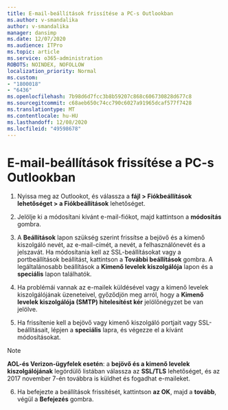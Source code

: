 ```yaml
---
title: E-mail-beállítások frissítése a PC-s Outlookban
ms.author: v-smandalika
author: v-smandalika
manager: dansimp
ms.date: 12/07/2020
ms.audience: ITPro
ms.topic: article
ms.service: o365-administration
ROBOTS: NOINDEX, NOFOLLOW
localization_priority: Normal
ms.custom:
- "1800018"
- "6436"
ms.openlocfilehash: 7b98d6d7fcc3b8b59207c868c606730828d677c8
ms.sourcegitcommit: c68aeb650c74cc790c6027a91965dcaf577f7428
ms.translationtype: MT
ms.contentlocale: hu-HU
ms.lasthandoff: 12/08/2020
ms.locfileid: "49598678"
---
```

# <a name="how-to-update-email-settings-in-outlook-for-pc"></a>E-mail-beállítások frissítése a PC-s Outlookban

1. Nyissa meg az Outlookot, és válassza a **fájl > Fiókbeállítások lehetőséget > a Fiókbeállítások** lehetőséget.

2. Jelölje ki a módosítani kívánt e-mail-fiókot, majd kattintson a **módosítás** gombra. 

3. A **Beállítások** lapon szükség szerint frissítse a bejövő és a kimenő kiszolgáló nevét, az e-mail-címét, a nevét, a felhasználónevét és a jelszavát. Ha módosítania kell az SSL-beállításokat vagy a portbeállítások beállítást, kattintson a **További beállítások** gombra. A legáltalánosabb beállítások a **Kimenő levelek kiszolgálója** lapon és a **speciális** lapon találhatók.

4. Ha problémái vannak az e-mailek küldésével vagy a kimenő levelek kiszolgálójának üzeneteivel, győződjön meg arról, hogy a **Kimenő levelek kiszolgálója (SMTP) hitelesítést kér** jelölőnégyzet be van jelölve.

5. Ha frissítenie kell a bejövő vagy kimenő kiszolgáló portjait vagy SSL-beállításait, lépjen a **speciális** lapra, és végezze el a kívánt módosításokat.

> [!NOTE]
> **AOL-és Verizon-ügyfelek esetén**: a **bejövő és a kimenő levelek kiszolgálójának** legördülő listában válassza az **SSL/TLS** lehetőséget, és az 2017 november 7-én továbbra is küldhet és fogadhat e-maileket.

6. Ha befejezte a beállítások frissítését, kattintson **az OK**, majd a **tovább**, végül a **Befejezés** gombra.


